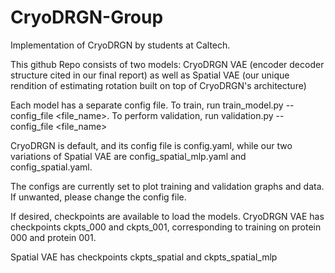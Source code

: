 # CryoDRGN-Group

Implementation of CryoDRGN by students at Caltech. 

This github Repo consists of two models: CryoDRGN VAE (encoder decoder structure cited in our final report) as well as Spatial VAE (our unique rendition of estimating rotation built on top of CryoDRGN's architecture)

Each model has a separate config file. 
To train, run train_model.py --config_file <file_name>. 
To perform validation, run validation.py --config_file <file_name>

CryoDRGN is default, and its config file is config.yaml, while our two variations of Spatial VAE are config_spatial_mlp.yaml and config_spatial.yaml. 

The configs are currently set to plot training and validation graphs and data. If unwanted, please change the config file. 

If desired, checkpoints are available to load the models. CryoDRGN VAE has checkpoints ckpts_000 and ckpts_001, corresponding to training on protein 000 and protein 001. 

Spatial VAE has checkpoints ckpts_spatial and ckpts_spatial_mlp
